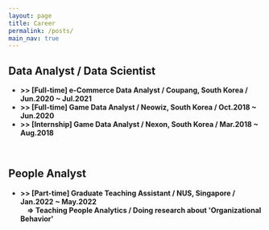 ```yaml
---
layout: page
title: Career
permalink: /posts/
main_nav: true
---
```



<h2 id="Dummy">Data Analyst / Data Scientist</h2>
<ul class="posts-list">        
  <li>
    <strong>
      >> [Full-time] e-Commerce Data Analyst / Coupang, South Korea / Jun.2020 ~ Jul.2021
    </strong>
    <!-- <span class="post-date">- 19 April 2015</span> -->
  </li>          
  <li>
    <strong>
      >> [Full-time] Game Data Analyst / Neowiz, South Korea / Oct.2018 ~ Jun.2020
    </strong>
    <!-- <span class="post-date">- 19 April 2015</span> -->
  </li>          
  <li>
    <strong>
      >> [Internship] Game Data Analyst / Nexon, South Korea / Mar.2018 ~ Aug.2018
    </strong>
    <!-- <span class="post-date">- 19 April 2015</span> -->
  </li>                        
</ul>


<p><br /></p>


<h2 id="Dummy">People Analyst</h2>
<ul class="posts-list">        
  <li>
    <strong>
      >> [Part-time] Graduate Teaching Assistant / NUS, Singapore / Jan.2022 ~ May.2022
      <br>&nbsp;&nbsp;&nbsp; => Teaching People Analytics / Doing research about 'Organizational Behavior'
    </strong>
    <!-- <span class="post-date">- 19 April 2015</span> -->
  </li>          
</ul>



<!-- 
{% for category in site.categories %}
  {% capture cat %}{{ category | first }}{% endcapture %}
  <h2 id="{{cat}}">{{ cat | capitalize }}</h2>
  {% for desc in site.descriptions %}
    {% if desc.cat == cat %}
      <p class="desc"><em>{{ desc.desc }}</em></p>
    {% endif %}
  {% endfor %}
  <ul class="posts-list">
  {% for post in site.categories[cat] %}
    <li>
      <strong>
        <a href="{{ post.url | prepend: site.baseurl }}">{{ post.title }}</a>
      </strong>
      <span class="post-date">- {{ post.date | date_to_long_string }}</span>
    </li>
  {% endfor %}
  </ul>
  {% if forloop.last == false %}<hr>{% endif %}
{% endfor %}
<br> 
-->
